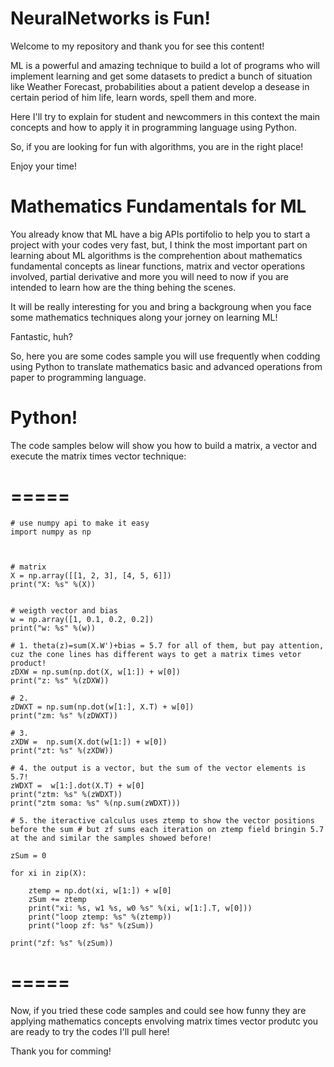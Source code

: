 # NeuralNetworks is Fun!

Welcome to my repository and thank you for see this content!

ML is a powerful and amazing technique to build a lot of programs who will implement learning and get some datasets to predict a bunch of situation
like Weather Forecast, probabilities about a patient develop a desease in certain period of him life, learn words, spell them and more.

Here I'll try to explain for student and newcommers in this context the main concepts and how to apply it in programming language using Python.

So, if you are looking for fun with algorithms, you are in the right place!

Enjoy your time!

# Mathematics Fundamentals for ML

You already know that ML have a big APIs portifolio to help you to start a project with your codes very fast, but, I think the most important part on learning about ML algorithms is the comprehention about mathematics fundamental concepts as linear functions, matrix and vector operations involved, partial derivative and more you will need to now if you are intended to learn how are the thing behing the scenes.

It will be really interesting for you and bring a backgroung when you face some mathematics techniques along your jorney on learning ML!

Fantastic, huh?

So, here you are some codes sample you will use frequently when codding using Python to translate mathematics basic and advanced operations from paper to programming language.

# Python!

The code samples below will show you how to build a matrix, a vector and execute the matrix times vector technique:

# =====
    # use numpy api to make it easy
    import numpy as np



    # matrix
    X = np.array([[1, 2, 3], [4, 5, 6]])
    print("X: %s" %(X))


    # weigth vector and bias
    w = np.array([1, 0.1, 0.2, 0.2])
    print("w: %s" %(w))

    # 1. theta(z)=sum(X.W')+bias = 5.7 for all of them, but pay attention, cuz the cone lines has different ways to get a matrix times vetor product!
    zDXW = np.sum(np.dot(X, w[1:]) + w[0]) 
    print("z: %s" %(zDXW))

    # 2.
    zDWXT = np.sum(np.dot(w[1:], X.T) + w[0]) 
    print("zm: %s" %(zDWXT))

    # 3.
    zXDW =  np.sum(X.dot(w[1:]) + w[0]) 
    print("zt: %s" %(zXDW))

    # 4. the output is a vector, but the sum of the vector elements is 5.7!
    zWDXT =  w[1:].dot(X.T) + w[0] 
    print("ztm: %s" %(zWDXT))
    print("ztm soma: %s" %(np.sum(zWDXT)))

    # 5. the iteractive calculus uses ztemp to show the vector positions before the sum # but zf sums each iteration on ztemp field bringin 5.7 at the and similar the samples showed before!
    
    zSum = 0

    for xi in zip(X):
    
        ztemp = np.dot(xi, w[1:]) + w[0]
        zSum += ztemp
        print("xi: %s, w1 %s, w0 %s" %(xi, w[1:].T, w[0]))
        print("loop ztemp: %s" %(ztemp))
        print("loop zf: %s" %(zSum))

    print("zf: %s" %(zSum))

# =====

Now, if you tried these code samples and could see how funny they are applying mathematics concepts envolving matrix times vector produtc you are ready to try the codes I'll pull here!

Thank you for comming!
